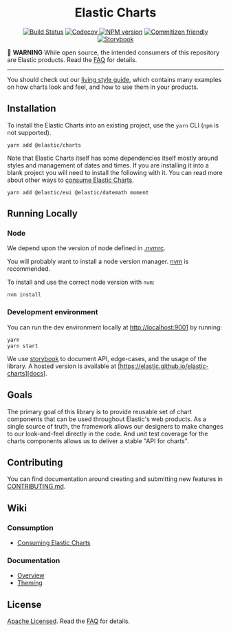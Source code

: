 <h1 align="center">
  Elastic Charts
</h1>
<p align="center">
  <a href="(https://travis-ci.org/elastic/elastic-charts"><img alt="Build Status" src="https://travis-ci.org/elastic/elastic-charts.svg?branch=master"></a>
  <a href="https://codecov.io/gh/elastic/elastic-charts"><img alt="Codecov" src="https://img.shields.io/codecov/c/github/elastic/elastic-charts.svg?style=flat">
  </a>
  <a href="https://www.npmjs.com/@elastic/charts"><img alt="NPM version" src="https://img.shields.io/npm/v/@elastic/charts.svg?style=flat"></a>
  <a href="http://commitizen.github.io/cz-cli/"><img alt="Commitizen friendly" src="https://img.shields.io/badge/commitizen-friendly-brightgreen.svg"></a>
  <a href="https://elastic.github.io/elastic-charts"><img alt="Storybook" src="https://github.com/storybooks/press/raw/master/badges/storybook.svg?sanitize=true"></a>
  
</p>

🚨 **WARNING** While open source, the intended consumers of this repository are Elastic products. Read the [FAQ][faq] for details.

---

You should check out our [living style guide][docs], which contains many examples on how charts look and feel, and how to use them in your products.

## Installation

To install the Elastic Charts into an existing project, use the `yarn` CLI (`npm` is not supported).

```
yarn add @elastic/charts
```

Note that Elastic Charts itself has some dependencies itself mostly around styles and management of dates and times. If you are installing it into a blank project you will need to install the following with it. You can read more about other ways to [consume Elastic Charts][consuming].

```
yarn add @elastic/eui @elastic/datemath moment
```

## Running Locally

### Node

We depend upon the version of node defined in [.nvmrc](.nvmrc).

You will probably want to install a node version manager. [nvm](https://github.com/creationix/nvm) is recommended.

To install and use the correct node version with `nvm`:

```
nvm install
```

### Development environment

You can run the dev environment locally at [http://localhost:9001](http://localhost:9001/) by running:

```
yarn
yarn start
```

We use [storybook](https://storybook.js.org) to document API, edge-cases, and the usage of the library.
A hosted version is available at [https://elastic.github.io/elastic-charts][docs].

## Goals

The primary goal of this library is to provide reusable set of chart components that can be used throughout Elastic's web products.
As a single source of truth, the framework allows our designers to make changes to our look-and-feel directly in the code. And unit test coverage for the charts components allows us to deliver a stable "API for charts".

## Contributing

You can find documentation around creating and submitting new features in [CONTRIBUTING.md][contributing].

## Wiki

### Consumption

- [Consuming Elastic Charts][consuming]

### Documentation

- [Overview][overview]
- [Theming][theming]

## License

[Apache Licensed][license]. Read the [FAQ][faq] for details.

[license]: LICENSE.md
[faq]: FAQ.md
[docs]: https://elastic.github.io/elastic-charts/
[consuming]: wiki/consuming.md
[overview]: wiki/overview.md
[theming]: wiki/theming.md
[contributing]: CONTRIBUTING.md
